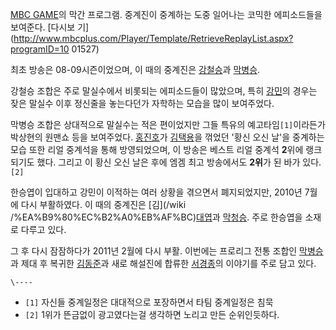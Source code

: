 [MBC GAME](MBC%20GAME.md)의 막간 프로그램. 중계진이 중계하는 도중 일어나는 코믹한 에피소드들을 보여준다. [다시보
기](http://www.mbcplus.com/Player/Template/RetrieveReplayList.aspx?programID=10
01527)

최초 방송은 08-09시즌이었으며, 이 때의 중계진은 [강철승](%EA%B0%95%EC%B2%A0%EC%8A%B9.md)과
[막병승](%EB%A7%89%EB%B3%91%EC%8A%B9.md).

강철승 조합은 주로 말실수에서 비롯되는 에피소드들이 많았으며, 특히 [강민](%EA%B0%95%EB%AF%BC.md)의 경우는 잦은
말실수 이후 정신줄을 놓는다던가 자학하는 모습을 많이 보여주었다.

막병승 조합은 상대적으로 말실수는 적은 편이었지만 그들 특유의 예고타임`[1]`이라든가 박상현의 원맨쇼 등을 보여주었다.
[홍진호](%ED%99%8D%EC%A7%84%ED%98%B8.md)가
[김택용](%EA%B9%80%ED%83%9D%EC%9A%A9.md)을 꺾었던 '황신 오신 날'을 중계하는 모습 또한 리얼 중계석을 통해
방영되었으며, 이 방송은 베스트 리얼 중계석 **2**위에 랭크되기도 했다. 그리고 이 황신 오신 날은 후에 엠겜 최고 방송에서도
**2위**가 된 바가 있다.`[2]`

한승엽이 입대하고 강민이 이적하는 여러 상황을 겪으면서 폐지되었지만, 2010년 7월에 다시 부활하였다. 이 때의 중계진은 [김](/wiki
/%EA%B9%80%EC%B2%A0%EB%AF%BC)[대](%EC%9C%A0%EB%8C%80%ED%98%84.md)[엽](%ED%95%9C%EC%8A%B9%EC%97%BD.md)과 [막](%EB%B0%95%EC%83%81%ED%98%84.md)[청](%EC%9E%84%EC%84%B1%EC%B6%98.md)[승](%EC%9D%B4%EC%8A%B9%EC%9B%90.md). 주로 한승엽을 소재로
다루고 있다.

그 후 다시 잠잠하다가 2011년 2월에 다시 부활. 이번에는 프로리그 전통 조합인
[막병승](%EB%A7%89%EB%B3%91%EC%8A%B9.md)과 제대 후 복귀한
[김동준](%EA%B9%80%EB%8F%99%EC%A4%80.md)과 새로 해설진에 합류한
[서경종](%EC%84%9C%EA%B2%BD%EC%A2%85.md)의 이야기를 주로 담고 있다.

`\----`

  * `[1]` 자신들 중계일정은 대대적으로 포장하면서 타팀 중계일정은 침묵
  * `[2]` 1위가 뜬금없이 광고였다는걸 생각하면 노리고 만든 순위인듯하다.

